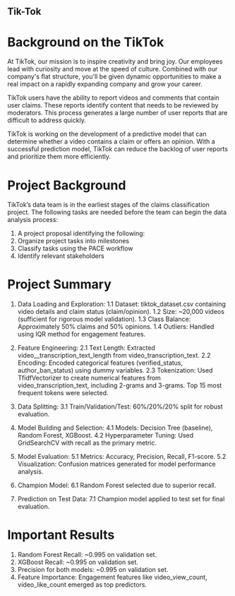 ## Tik-Tok

Background on the TikTok
=

At TikTok, our mission is to inspire creativity and bring joy. Our employees lead with curiosity and move at the speed of culture. Combined with our company's flat structure, you'll be given dynamic opportunities to make a real impact on a rapidly expanding company and grow your career.

TikTok users have the ability to report videos and comments that contain user claims. These reports identify content that needs to be reviewed by moderators. This process generates a large number of user reports that are difficult to address quickly. 

TikTok is working on the development of a predictive model that can determine whether a video contains a claim or offers an opinion. With a successful prediction model, TikTok can reduce the backlog of user reports and prioritize them more efficiently.

Project Background
=

TikTok’s data team is in the earliest stages of the claims classification project. The following tasks are needed before the team can begin the data analysis process:

1. A project proposal identifying the following:
2. Organize project tasks into milestones
3. Classify tasks using the PACE workflow
4. Identify relevant stakeholders


Project Summary
=

1. Data Loading and Exploration:
   1.1 Dataset: tiktok_dataset.csv containing video details and claim status (claim/opinion).
   1.2 Size: ~20,000 videos (sufficient for rigorous model validation).
   1.3 Class Balance: Approximately 50% claims and 50% opinions.
   1.4 Outliers: Handled using IQR method for engagement features.

3. Feature Engineering:
   2.1 Text Length: Extracted video__transcription_text_length from video_transcription_text.
   2.2 Encoding: Encoded categorical features (verified_status, author_ban_status) using dummy variables.
   2.3 Tokenization: Used TfidfVectorizer to create numerical features from video_transcription_text, including 2-grams and 3-grams. Top 15 most frequent tokens were selected.

4. Data Splitting:
   3.1 Train/Validation/Test: 60%/20%/20% split for robust evaluation.

5. Model Building and Selection:
   4.1 Models: Decision Tree (baseline), Random Forest, XGBoost.
   4.2 Hyperparameter Tuning: Used GridSearchCV with recall as the primary metric.

6. Model Evaluation:
   5.1 Metrics: Accuracy, Precision, Recall, F1-score.
   5.2 Visualization: Confusion matrices generated for model performance analysis.

7. Champion Model:
   6.1 Random Forest selected due to superior recall.

8. Prediction on Test Data:
   7.1 Champion model applied to test set for final evaluation.
   

Important Results
=

1. Random Forest Recall: ~0.995 on validation set.
2. XGBoost Recall: ~0.995 on validation set.
3. Precision for both models: ~0.995 on validation set.
4. Feature Importance: Engagement features like video_view_count, video_like_count emerged as top predictors.

